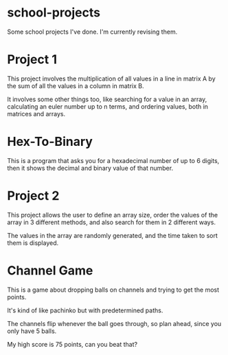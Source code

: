 # school-projects
Some school projects I've done. I'm currently revising them.

# Project 1
This project involves the multiplication of all values in a line in matrix A by the sum of all the values in a column in matrix B.

It involves some other things too, like searching for a value in an array, calculating an euler number up to n terms, and ordering values, both in matrices and arrays.

# Hex-To-Binary
This is a program that asks you for a hexadecimal number of up to 6 digits, then it shows the decimal and binary value of that number.

# Project 2
This project allows the user to define an array size, order the values of the array in 3 different methods, and also search for them in 2 different ways.

The values in the array are randomly generated, and the time taken to sort them is displayed.

# Channel Game
This is a game about dropping balls on channels and trying to get the most points.

It's kind of like pachinko but with predetermined paths.

The channels flip whenever the ball goes through, so plan ahead, since you only have 5 balls.

My high score is 75 points, can you beat that?

